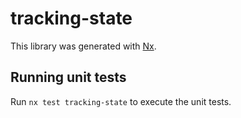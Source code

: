 # tracking-state

This library was generated with [Nx](https://nx.dev).

## Running unit tests

Run `nx test tracking-state` to execute the unit tests.
